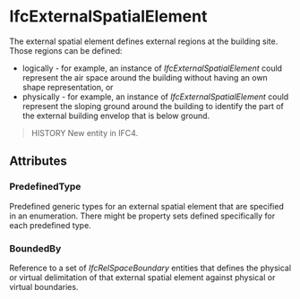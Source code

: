 # IfcExternalSpatialElement

The external spatial element defines external regions at the building site. Those regions can be defined:

* logically - for example, an instance of _IfcExternalSpatialElement_ could represent the air space around the building without having an own shape representation, or
* physically - for example, an instance of _IfcExternalSpatialElement_ could represent the sloping ground around the building to identify the part of the external building envelop that is below ground.

> HISTORY  New entity in IFC4.

## Attributes

### PredefinedType
Predefined generic types for an external spatial element that are specified in an enumeration. There might be property sets defined specifically for each predefined type.

### BoundedBy
Reference to a set of _IfcRelSpaceBoundary_ entities that defines the physical or virtual delimitation of that external spatial element against physical or virtual boundaries.
